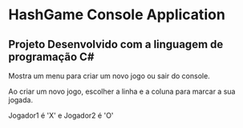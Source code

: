 # HashGame Console Application

## Projeto Desenvolvido com a linguagem de programação C#

Mostra um menu para criar um novo jogo ou sair do console.

Ao criar um novo jogo, escolher a linha e a coluna para marcar a sua jogada.

Jogador1 é 'X' e Jogador2 é 'O'
